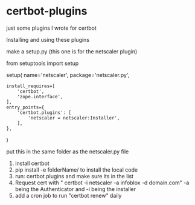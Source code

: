 # certbot-plugins
just some plugins I wrote for certbot

Installing and using these plugins

make a setup.py (this one is for the netscaler plugin)

from setuptools import setup


setup(
    name='netscaler',
    package='netscaler.py',

    install_requires=[
        'certbot',
        'zope.interface',
    ],
    entry_points={
        'certbot.plugins': [
            'netscaler = netscaler:Installer',
        ],
    },
)


put this in the same folder as the netscaler.py file 

1) install certbot 
2) pip install -e folderName/ to install the local code
3) run: certbot plugins and make sure its in the list
4) Request cert with " certbot -i netscaler -a infoblox -d domain.com" -a being the Authenticator and -i being the installer
5) add a cron job to run "certbot renew" daily
